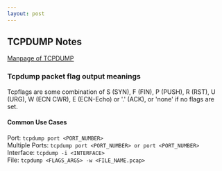 ```yaml
---
layout: post
---
```


## TCPDUMP Notes
[Manpage of TCPDUMP](https://www.tcpdump.org/manpages/tcpdump.1.html)

### Tcpdump packet flag output meanings

Tcpflags are some combination of S (SYN), F (FIN), P (PUSH), R (RST), U (URG), W (ECN CWR), E (ECN-Echo) or '.' (ACK), or 'none' if no flags are set.

#### Common Use Cases
Port: ```tcpdump port <PORT_NUMBER>``` <br>
Multiple Ports: ```tcpdump port <PORT_NUMBER> or port <PORT_NUMBER>``` <br>
Interface: ```tcpdump -i <INTERFACE>``` <br>
File: ```tcpdump <FLAGS_ARGS> -w <FILE_NAME.pcap>``` <br>